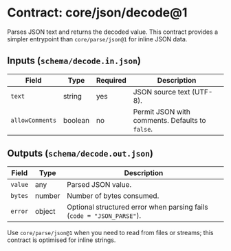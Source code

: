 # Contract: core/json/decode@1

Parses JSON text and returns the decoded value. This contract provides a simpler
entrypoint than `core/parse/json@1` for inline JSON data.

## Inputs (`schema/decode.in.json`)

| Field | Type | Required | Description |
| ----- | ---- | -------- | ----------- |
| `text` | string | yes | JSON source text (UTF-8). |
| `allowComments` | boolean | no | Permit JSON with comments. Defaults to `false`. |

## Outputs (`schema/decode.out.json`)

| Field | Type | Description |
| ----- | ---- | ----------- |
| `value` | any | Parsed JSON value. |
| `bytes` | number | Number of bytes consumed. |
| `error` | object | Optional structured error when parsing fails (`code = "JSON_PARSE"`). |

Use `core/parse/json@1` when you need to read from files or streams; this
contract is optimised for inline strings.
